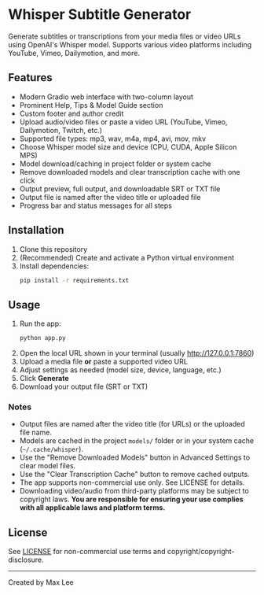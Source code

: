 # Whisper Subtitle Generator

Generate subtitles or transcriptions from your media files or video URLs using OpenAI's Whisper model. Supports various video platforms including YouTube, Vimeo, Dailymotion, and more.

## Features
- Modern Gradio web interface with two-column layout
- Prominent Help, Tips & Model Guide section
- Custom footer and author credit
- Upload audio/video files or paste a video URL (YouTube, Vimeo, Dailymotion, Twitch, etc.)
- Supported file types: mp3, wav, m4a, mp4, avi, mov, mkv
- Choose Whisper model size and device (CPU, CUDA, Apple Silicon MPS)
- Model download/caching in project folder or system cache
- Remove downloaded models and clear transcription cache with one click
- Output preview, full output, and downloadable SRT or TXT file
- Output file is named after the video title or uploaded file
- Progress bar and status messages for all steps

## Installation
1. Clone this repository
2. (Recommended) Create and activate a Python virtual environment
3. Install dependencies:
   ```bash
   pip install -r requirements.txt
   ```

## Usage
1. Run the app:
   ```bash
   python app.py
   ```
2. Open the local URL shown in your terminal (usually http://127.0.0.1:7860)
3. Upload a media file **or** paste a supported video URL
4. Adjust settings as needed (model size, device, language, etc.)
5. Click **Generate**
6. Download your output file (SRT or TXT)

### Notes
- Output files are named after the video title (for URLs) or the uploaded file name.
- Models are cached in the project `models/` folder or in your system cache (`~/.cache/whisper`).
- Use the "Remove Downloaded Models" button in Advanced Settings to clear model files.
- Use the "Clear Transcription Cache" button to remove cached outputs.
- The app supports non-commercial use only. See LICENSE for details.
- Downloading video/audio from third-party platforms may be subject to copyright laws. **You are responsible for ensuring your use complies with all applicable laws and platform terms.**

## License
See [LICENSE](LICENSE) for non-commercial use terms and copyright/copyright-disclosure.

---
Created by Max Lee 